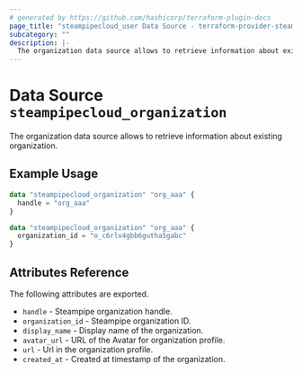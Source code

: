 ```yaml
---
# generated by https://github.com/hashicorp/terraform-plugin-docs
page_title: "steampipecloud_user Data Source - terraform-provider-steampipecloud"
subcategory: ""
description: |-
  The organization data source allows to retrieve information about existing organization.
---
```


# Data Source `steampipecloud_organization`

The organization data source allows to retrieve information about existing organization.

## Example Usage

```terraform
data "steampipecloud_organization" "org_aaa" {
  handle = "org_aaa"
}
```

```terraform
data "steampipecloud_organization" "org_aaa" {
  organization_id = "o_c6rlv4gbb6gutha5gabc"
}
```

## Attributes Reference

The following attributes are exported.

- `handle` - Steampipe organization handle.
- `organization_id` - Steampipe organization ID.
- `display_name` - Display name of the organization.
- `avatar_url` - URL of the Avatar for organization profile.
- `url` - Url in the organization profile.
- `created_at` - Created at timestamp of the organization.
